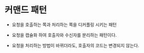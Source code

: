 <!-- @format -->

# 커맨드 패턴

-   요청을 호출하는 쪽과 처리하는 쪽을 디커플링 시키는 패턴

-   요청을 캡슐화 하여 호출자와 수신자를 분리하는 패턴이다.

-   요청을 처리하는 방법이 바뀌더라도, 호출자의 코드는 변경되지 않는다.
